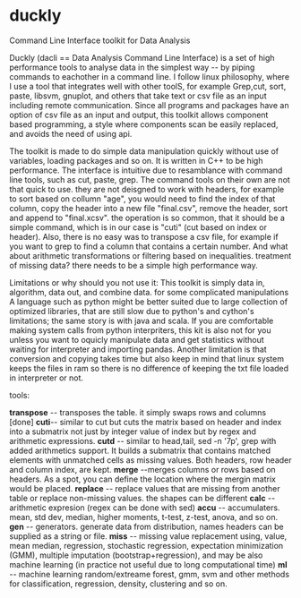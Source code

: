 duckly
======

Command Line Interface toolkit for Data Analysis



Duckly (dacli == Data Analysis Command Line Interface) is a set of high performance tools to analyse data in the simplest way -- by piping commands to eachother in a command line. I follow linux philosophy, where I use a tool that integrates well with other toolS, for example Grep,cut, sort, paste, libsvm, gnuplot, and others that take text or csv file as an input including remote communication. Since all programs and packages have an option of csv file as an input and output, this toolkit allows component based programming, a style where components scan be easily replaced, and avoids the need of using api. 

The toolkit is made to do simple data manipulation quickly without use of variables, loading packages and so on. It is written in C++ to be high performance. The interface is intuitive due to resamblance with command line tools, such as cut, paste, grep. The command tools on their own are not that quick to use. they are not deisgned to work with headers, for example to sort based on collumn "age", you would need to find the index of that column, copy the header into a new file "final.csv", remove the header, sort and append to "final.xcsv". the operation is so common, that it should be a simple command, which is in our case is "cuti" (cut based on index or header). Also, there is no easy was to transpose a csv file, for example if you want to grep to find a column that contains a certain number. And what about arithmetic transformations or filtering based on inequalities. treatment of missing data? there needs to be a simple high performance way. 

Limitations or why should you not use it:
This toolkit is simply data in, algorithm, data out, and combine data. for some complicated manipulations A language such as python might be better suited due to large collection of optimized libraries, that are still slow due to python's and cython's limitations; the same story is with java and scala. 
If you are comfortable making system calls from python interpriters, this kit is also not for you unless you want to oquicly manipulate data and get statistics without waiting for interpreter and importing pandas.
Another limitation is that conversion and copying takes time but also keep in mind that linux system keeps the files in ram so there is no difference of keeping the txt file loaded in interpreter or not. 

tools:

**transpose** -- transposes the table. it simply swaps rows and columns [done]
**cuti**-- similar to cut but cuts the matrix based on header and index into a submatrix not just by integer value of index but by regex and arithmetic expressions.
**cutd** -- similar to head,tail, sed -n '7p', grep with added arithmetics support. It builds a submatrix that contains matched elements with unmatched cells as missing values. Both headers, row header and column index, are kept.
**merge** --merges columns or rows based on headers. As a spot, you can define the location where the mergin matrix would be placed.
**replace** -- replace values that are missing from another table or replace non-missing values. the shapes can be different
**calc** -- arithmetic expresion (regex can be done with sed)
**accu** -- accumulaters. mean, std dev, median, higher moments, t-test, z-test, anova, and so on.
**gen** -- generators.  generate data from distribution, names headers can be supplied as a string or file.
**miss** -- missing value replacement using, value, mean median, regression, stochastic regression, expectation minimization (GMM), multiple imputation (bootstrap+regression), and may be also machine learning (in practice not useful due to long computational time)
**ml** -- machine learning random/extreame forest, gmm, svm and other methods for classification, regression, density, clustering and so on. 


